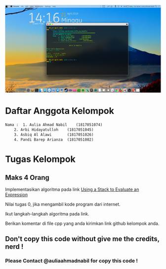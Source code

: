 ![ScreenShot](https://github.com/BrondoL/Infix2Postfix_Evaluation/blob/master/ScreenShot/SS.png)

# Daftar Anggota Kelompok

	Nama :  1. Aulia Ahmad Nabil 	(1817051074)
		2. Arbi Hidayatulloh 	(1817051045)
		3. Asbiq Al Alawi      	(1817051026)
		4. Pandi Barep Arianza 	(1817051002)

# Tugas Kelompok

## Maks 4 Orang

Implementasikan algoritma pada link [Using a Stack to Evaluate an Expression](https://github.com/BrondoL/Infix2Postfix_Evaluation/blob/master/Algorithm.md)

Nilai tugas 0, jika mengambil kode program dari internet.

Ikut langkah-langkah algoritma pada link.

Berikan komentar di file cpp yang anda kirimkan link github kelompok anda.


## Don't copy this code without give me the credits, nerd !

### Please Contact @auliaahmadnabil for copy this code !

